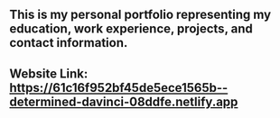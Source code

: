 ## This is my personal portfolio representing my education, work experience, projects, and contact information.

## Website Link: https://61c16f952bf45de5ece1565b--determined-davinci-08ddfe.netlify.app
